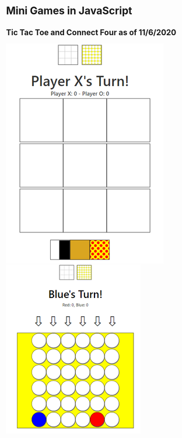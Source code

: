 # Mini Games in JavaScript
## Tic Tac Toe and Connect Four as of 11/6/2020

![Image Couldn't Load](./src/Images/tictactoe-ex1.PNG)
![Image Couldn't Load](./src/Images/connect4-ex1.PNG)
